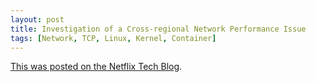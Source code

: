 ```yaml
---
layout: post
title: Investigation of a Cross-regional Network Performance Issue
tags: [Network, TCP, Linux, Kernel, Container]
---
```


[This was posted on the Netflix Tech
Blog](https://netflixtechblog.com/investigation-of-a-cross-regional-network-performance-issue-422d6218fdf1).
